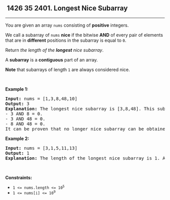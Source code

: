 <h2> 1426 35
2401. Longest Nice Subarray</h2><hr><div><p>You are given an array <code>nums</code> consisting of <strong>positive</strong> integers.</p>

<p>We call a subarray of <code>nums</code> <strong>nice</strong> if the bitwise <strong>AND</strong> of every pair of elements that are in <strong>different</strong> positions in the subarray is equal to <code>0</code>.</p>

<p>Return <em>the length of the <strong>longest</strong> nice subarray</em>.</p>

<p>A <strong>subarray</strong> is a <strong>contiguous</strong> part of an array.</p>

<p><strong>Note</strong> that subarrays of length <code>1</code> are always considered nice.</p>

<p>&nbsp;</p>
<p><strong class="example">Example 1:</strong></p>

<pre><strong>Input:</strong> nums = [1,3,8,48,10]
<strong>Output:</strong> 3
<strong>Explanation:</strong> The longest nice subarray is [3,8,48]. This subarray satisfies the conditions:
- 3 AND 8 = 0.
- 3 AND 48 = 0.
- 8 AND 48 = 0.
It can be proven that no longer nice subarray can be obtained, so we return 3.</pre>

<p><strong class="example">Example 2:</strong></p>

<pre><strong>Input:</strong> nums = [3,1,5,11,13]
<strong>Output:</strong> 1
<strong>Explanation:</strong> The length of the longest nice subarray is 1. Any subarray of length 1 can be chosen.
</pre>

<p>&nbsp;</p>
<p><strong>Constraints:</strong></p>

<ul>
	<li><code>1 &lt;= nums.length &lt;= 10<sup>5</sup></code></li>
	<li><code>1 &lt;= nums[i] &lt;= 10<sup>9</sup></code></li>
</ul>
</div>